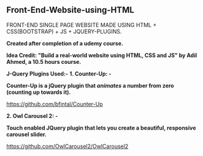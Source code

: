 ## Front-End-Website-using-HTML
FRONT-END SINGLE PAGE WEBSITE MADE USING HTML + CSS(BOOTSTRAP) + JS + JQUERY-PLUGINS. 

**Created after completion of a udemy course.**

**Idea Credit: "Build a real-world website using HTML, CSS and JS" by Adil Ahmed, a 10.5 hours course.**

**J-Query Plugins Used:-**
**1. Counter-Up: -**

  __Counter-Up is a jQuery plugin that *animates* a number from zero (counting up towards it).__
  
  https://github.com/bfintal/Counter-Up

**2.  Owl Carousel 2: -**

  __Touch enabled JQuery plugin that lets you create a beautiful, responsive carousel slider.__
  
  https://github.com/OwlCarousel2/OwlCarousel2
